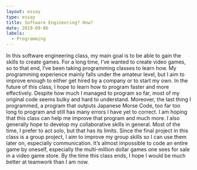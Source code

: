 ```yaml
---
layout: essay
type: essay
title: Software Engineering? How?
date: 2019-09-06
labels:
  - Programming
---
```


In this software engineering class, my main goal is to be able to gain the skills to create games. For a long time, I’ve wanted to create video games, so to that end, I’ve been taking programming classes to learn how. My programming experience mainly falls under the amateur level, but I aim to improve enough to either get hired by a company or to start my own.
In the future of this class, I hope to learn how to program faster and more effectively. Despite how much I managed to program so far, most of my original code seems bulky and hard to understand. Moreover, the last thing I programmed, a program that outputs Japanese Morse Code, too far too long to program and still has many errors I have yet to correct. I am hoping that this class can help me improve that program and much more.
I also generally hope to develop my collaborative skills in general. Most of the time, I prefer to act solo, but that has its limits. Since the final project in this class is a group project, I aim to improve my group skills so I can use them later on, especially communication. It’s almost impossible to code an entire game by oneself, especially the multi-million dollar games one sees for sale in a video game store. By the time this class ends, I hope I would be much better at teamwork than I am now.
